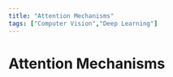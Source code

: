 ```yaml
---
title: "Attention Mechanisms"
tags: ["Computer Vision","Deep Learning"]
---
```


# Attention Mechanisms
